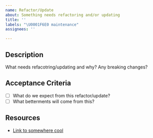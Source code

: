 ```yaml
---
name: Refactor/Update
about: Something needs refactoring and/or updating
title: ''
labels: "\U0001F6E0 maintenance"
assignees: ''

---
```


## Description

What needs refacotring/updating and why? Any breaking changes?

## Acceptance Criteria

* [ ] What do we expect from this refactor/update?
* [ ] What betterments will come from this?

## Resources

* [Link to somewhere cool](http://species-in-pieces.com/)

